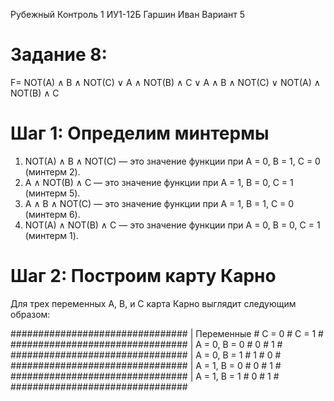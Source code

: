 Рубежный Контроль 1
ИУ1-12Б
Гаршин Иван 
Вариант 5

# Задание 8:

F= NOT(A) ∧ B ∧ NOT(C) ∨ A ∧ NOT(B) ∧ C ∨ A ∧ B ∧ NOT(C) ∨ NOT(A) ∧ NOT(B) ∧ C

# Шаг 1: Определим минтермы
1) NOT(A) ∧ B ∧ NOT(C) — это значение функции при A = 0, B = 1, C = 0 (минтерм 2).
2) A ∧ NOT(B) ∧ C — это значение функции при A = 1, B = 0, C = 1 (минтерм 5).
3) A ∧ B ∧ NOT(C) — это значение функции при A = 1, B = 1, C = 0 (минтерм 6).
4) NOT(A) ∧ NOT(B) ∧ C — это значение функции при A = 0, B = 0, C = 1 (минтерм 1).

# Шаг 2: Построим карту Карно
Для трех переменных A, B, и C карта Карно выглядит следующим образом:

################################
|  Переменные  # C = 0 # C = 1 #
################################
| A = 0, B = 0 #   0   #   1   #
################################
| A = 0, B = 1 #   1   #   0   #
################################
| A = 1, B = 0 #   0   #   1   #
################################
| A = 1, B = 1 #   0   #   1   #
################################

